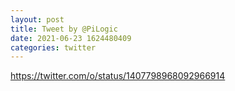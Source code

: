 ```yaml
--- 
layout: post 
title: Tweet by @PiLogic 
date: 2021-06-23 1624480409 
categories: twitter 
--- 
```

https://twitter.com/o/status/1407798968092966914